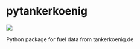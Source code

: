 # pytankerkoenig
[![](https://travis-ci.org/ultrara1n/pytankerkoenig.svg?branch=master)](https://travis-ci.org/ultrara1n/pytankerkoenig)

Python package for fuel data from tankerkoenig.de
